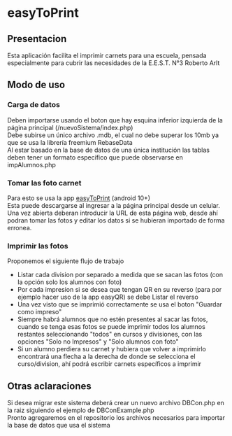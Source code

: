 # easyToPrint
## Presentacion
Esta aplicación facilita el imprimir carnets para una escuela, pensada especialmente para cubrir las necesidades de la E.E.S.T. N°3 Roberto Arlt
## Modo de uso
### Carga de datos
Deben importarse usando el boton que hay esquina inferior izquierda de la página principal (/nuevoSistema/index.php)  
Debe subirse un único archivo .mdb, el cual no debe superar los 10mb ya que se usa la librería freemium RebaseData  
Al estar basado en la base de datos de una única institución las tablas deben tener un formato específico que puede observarse en impAlumnos.php
### Tomar las foto carnet
Para esto se usa la app [easyToPrint](https://github.com/jumpalot/easyToPrint/) (android 10+)  
Esta puede descargarse al ingresar a la página principal desde un celular.  
Una vez abierta deberan introducir la URL de esta página web, desde ahí podran tomar las fotos y editar los datos si se hubieran importado de forma erronea.  
### Imprimir las fotos
Proponemos el siguiente flujo de trabajo  
- Listar cada division por separado a medida que se sacan las fotos (con la opción solo los alumnos con foto)
- Por cada impresion si se desea que tengan QR en su reverso (para por ejemplo hacer uso de la app easyQR) se debe Listar el reverso
- Una vez visto que se imprimió correctamente se usa el boton "Guardar como impreso"
- Siempre habrá alumnos que no estén presentes al sacar las fotos, cuando se tenga esas fotos se puede imprimir todos los alumnos restantes seleccionando "todos" en cursos y divisiones, con las opciones "Solo no Impresos" y "Solo alumnos con foto"
- Si un alumno perdiera su carnet y hubiera que volver a imprimirlo encontrará una flecha a la derecha de donde se selecciona el curso/division, ahí podrá escribir carnets específicos a imprimir
## Otras aclaraciones
Si desea migrar este sistema deberá crear un nuevo archivo DBCon.php en la raiz siguiendo el ejemplo de DBConExample.php  
Pronto agregaremos en el repositorio los archivos necesarios para importar la base de datos que usa el sistema
